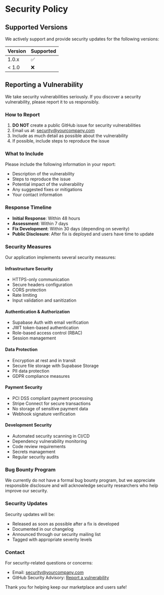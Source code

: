 # Security Policy

## Supported Versions

We actively support and provide security updates for the following versions:

| Version | Supported          |
| ------- | ------------------ |
| 1.0.x   | :white_check_mark: |
| < 1.0   | :x:                |

## Reporting a Vulnerability

We take security vulnerabilities seriously. If you discover a security vulnerability, please report it to us responsibly.

### How to Report

1. **DO NOT** create a public GitHub issue for security vulnerabilities
2. Email us at: [security@yourcompany.com](mailto:security@yourcompany.com)
3. Include as much detail as possible about the vulnerability
4. If possible, include steps to reproduce the issue

### What to Include

Please include the following information in your report:

- Description of the vulnerability
- Steps to reproduce the issue
- Potential impact of the vulnerability
- Any suggested fixes or mitigations
- Your contact information

### Response Timeline

- **Initial Response**: Within 48 hours
- **Assessment**: Within 7 days
- **Fix Development**: Within 30 days (depending on severity)
- **Public Disclosure**: After fix is deployed and users have time to update

### Security Measures

Our application implements several security measures:

#### Infrastructure Security
- HTTPS-only communication
- Secure headers configuration
- CORS protection
- Rate limiting
- Input validation and sanitization

#### Authentication & Authorization
- Supabase Auth with email verification
- JWT token-based authentication
- Role-based access control (RBAC)
- Session management

#### Data Protection
- Encryption at rest and in transit
- Secure file storage with Supabase Storage
- PII data protection
- GDPR compliance measures

#### Payment Security
- PCI DSS compliant payment processing
- Stripe Connect for secure transactions
- No storage of sensitive payment data
- Webhook signature verification

#### Development Security
- Automated security scanning in CI/CD
- Dependency vulnerability monitoring
- Code review requirements
- Secrets management
- Regular security audits

### Bug Bounty Program

We currently do not have a formal bug bounty program, but we appreciate responsible disclosure and will acknowledge security researchers who help improve our security.

### Security Updates

Security updates will be:
- Released as soon as possible after a fix is developed
- Documented in our changelog
- Announced through our security mailing list
- Tagged with appropriate severity levels

### Contact

For security-related questions or concerns:
- Email: security@yourcompany.com
- GitHub Security Advisory: [Report a vulnerability](https://github.com/your-org/your-repo/security/advisories/new)

Thank you for helping keep our marketplace and users safe!
